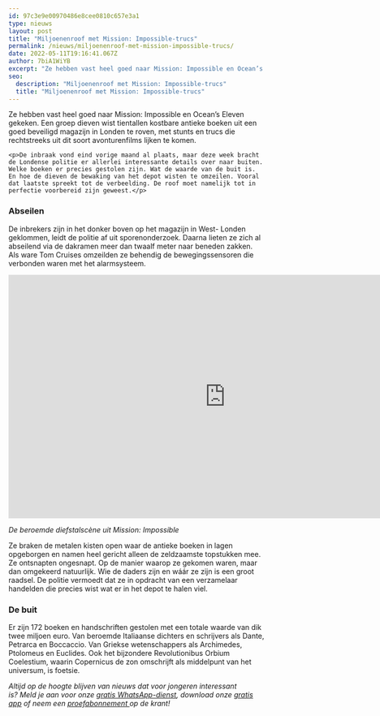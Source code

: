 ```yaml
---
id: 97c3e9e00970486e8cee0810c657e3a1
type: nieuws
layout: post
title: "Miljoenenroof met Mission: Impossible-trucs"
permalink: /nieuws/miljoenenroof-met-mission-impossible-trucs/
date: 2022-05-11T19:16:41.067Z
author: 7biA1WiYB
excerpt: "Ze hebben vast heel goed naar Mission: Impossible en Ocean’s Eleven gekeken. Een groep dieven wist tientallen kostbare antieke boeken uit een goed beveiligd magazijn in Londen te roven, met stunts en trucs die rechtstreeks uit dit soort avonturenfilms lijken te komen.  "
seo:
  description: "Miljoenenroof met Mission: Impossible-trucs"
  title: "Miljoenenroof met Mission: Impossible-trucs"
---
```

Ze hebben vast heel goed naar Mission: Impossible en Ocean’s Eleven gekeken. Een groep dieven wist tientallen kostbare antieke boeken uit een goed beveiligd magazijn in Londen te roven, met stunts en trucs die rechtstreeks uit dit soort avonturenfilms lijken te komen.  

    <p>De inbraak vond eind vorige maand al plaats, maar deze week bracht de Londense politie er allerlei interessante details over naar buiten. Welke boeken er precies gestolen zijn. Wat de waarde van de buit is. En hoe de dieven de bewaking van het depot wisten te omzeilen. Vooral dat laatste spreekt tot de verbeelding. De roof moet namelijk tot in perfectie voorbereid zijn geweest.</p>
<h3>Abseilen</h3>
<p>De inbrekers zijn in het donker boven op het magazijn in West- Londen geklommen, leidt de politie af uit sporenonderzoek. Daarna lieten ze zich al abseilend via de dakramen meer dan twaalf meter naar beneden zakken. Als ware Tom Cruises omzeilden ze behendig de bewegingssensoren die verbonden waren met het alarmsysteem.</p>
<p><iframe allowfullscreen="" frameborder="0" height="480" src="https://www.youtube.com/embed/ar0xLps7WSY" width="854"></iframe></p><p><em>De beroemde diefstalscène uit Mission: Impossible</em></p>
<p>Ze braken de metalen kisten open waar de antieke boeken in lagen opgeborgen en namen heel gericht alleen de zeldzaamste topstukken mee. Ze ontsnapten ongesnapt. Op de manier waarop ze gekomen waren, maar dan omgekeerd natuurlijk. Wie de daders zijn en wáár ze zijn is een groot raadsel. De politie vermoedt dat ze in opdracht van een verzamelaar handelden die precies wist wat er in het depot te halen viel.</p>
<h3>De buit</h3>
<p>Er zijn 172 boeken en handschriften gestolen met een totale waarde van dik twee miljoen euro. Van beroemde Italiaanse dichters en schrijvers als Dante, Petrarca en Boccaccio. Van Griekse wetenschappers als Archimedes, Ptolomeus en Euclides. Ook het bijzondere Revolutionibus Orbium Coelestium, waarin Copernicus de zon omschrijft als middelpunt van het universum, is foetsie.</p>
<p><em>Altijd op de hoogte blijven van nieuws dat voor jongeren interessant is? Meld je aan voor onze </em><a href="https://7dagen.netlify.app/whatsapp"><em>gratis WhatsApp-dienst</em></a><em>, download onze </em><a href="https://7dagen.netlify.app/app"><em>gratis app</em></a><em> of neem een </em><a href="https://abonneren.sevendays.nl/abonneren/abonnementen/ae/artikel"><em>proefabonnement </em></a><em>op de krant!</em></p>  
